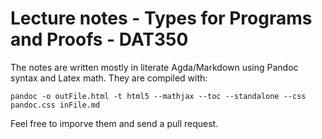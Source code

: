 Lecture notes - Types for Programs and Proofs - DAT350
======================================================

The notes are written mostly in literate Agda/Markdown using Pandoc
syntax and Latex math. They are compiled with:

```
pandoc -o outFile.html -t html5 --mathjax --toc --standalone --css pandoc.css inFile.md
```

Feel free to imporve them and send a pull request.
